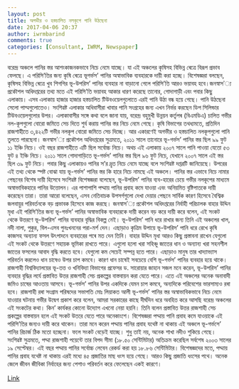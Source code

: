 ```yaml
---
layout: post
title: অগভীর ও হস্তচালিত নলকূপে পানি উঠছেনা
date: 2017-04-06 20:37
author: iwrmbarind
comments: true
categories: [Consultant, IWRM, Newspaper]
---
```

বরেন্দ্র অঞ্চলে পানির স্তর আশংকাজনকভাবে নিচে নেমে যাচ্ছে। যা এই অঞ্চলের কৃষিসহ বিভিন্ন ৰেত্রে বিরূপ প্রভাব ফেলছে। এ পরিসি’তির জন্য কৃষি ৰেত্রে ভূগর্ভস’ পানির অস্বাভাবিক ব্যবহারকে দায়ী করা হচ্ছে। বিশেষজ্ঞরা বলছেন, কৃষিসহ বিভিন্ন ৰেত্রে খুব শিগগির ভূ-উপরিস’ পানির ব্যবহার না বাড়ানো গেলে পরিসি’তি আরও ভয়াবহ হবে।জনস্বাস’্য প্রকৌশল অধিদপ্তরের তথ্য মতে এই পরিসি’তি ভয়াবহ আকার ধারণ করেছে তানোর, গোদাগাড়ী এবং পবার কিছু এলাকায়। এসব এলাকায় হাজার হাজার হস্তচালিত টিউবওয়েলগুলোতে এরই পানি উঠা বন্ধ হয়ে গেছে। পানি উঠছেনা সেলো পাম্মগুলোতেও। সংশিৱষ্ট এলাকার অধিবাসীরা খাবার পানি সংগ্রহের জন্য এখন নির্ভর করছেন ডিপ সিলিন্ডার টিউবওয়েলগুলোর উপর।
এলাকাবাসীর সঙ্গে কথা বলে জানা যায়, বরেন্দ্র বহুমুখী উন্নয়ন কর্তৃপৰ (বিএমডিএ) চালিত গভীর নল-কূপগুলো বোরো জমিতে সেচ দিতে শুর্ব করায় পানির স্তর নিচে নেমে গেছে। কৃষি বিভাগের তথধ্যমতে, প্রতিদিন রাজশাহীতে ৩,৪২২টি গভীর নলকূপ বোরো জমিতে সেচ দিচ্ছে। আর একারণেই অগভীর ও হস্তচালিত নলকূপগুলো পানি তুলতে পারছেনা।
জনস্বাস’্য প্রকৌশল অধিদপ্তরের সুত্রমতে, ২০১১ সালে তানোরে ভূ-গর্ভস’ পানির স্তর ছিল ৯৯ ফুট ১১ ইঞ্চি নিচে। ওই বছর রাজশাহীতে এটি ছিল সর্বোচ্চ নিচে। অথচ এই এলাকায় ২০০৭ সালে পানি পাওয়া যেতো ৫৩ ফুট ৪ ইঞ্চি নিচে। ২০১১ সালে গোদাগাড়িতে ভূ-গর্ভস’ পানির স্তর ছিল ৯৬ ফুট নিচে, যেখানে ২০০৭ সালে এই স্তর ছিল ৩৯ ফুট নিচে। পবার কিছু এলাকায়ও পানির স’র দ্র্বত নিচে নেমে যাচ্ছে বলে সংশিৱষ্ট দপ্তরটি জানিয়েছে।
উপরের এই তথ্য থেকে স্পষ্ট বোঝা যায় ভূ-গর্ভস’ পানির স্তর কি হারে নিচে নামছে এই অঞ্চলে। পানির স্তর এভাবে নিচে নামার পেছনের বিশেষ দায়ী হিসেবে সংশিৱষ্ট বিশেষজ্ঞরা বলেছেন, ভূ-উপরিস’ পানির ব্যব-হারের চেয়ে গভীর নলকূপের মাধ্যমে অস্বাভাবিকহারে পানির উত্তোলন। এর পাশাপাশি পদ্মায় পানির প্রবাহ কমে যাওয়া এবং অনিয়মিত বৃষ্টিপাতকে দায়ী করেছেন তারা। তারা আরো বলেছেন, এসব নেতিবাচক উপসর্গগুলো দেখা দেয়ার পেছনে সার্বিক কারণ হিসেবে বৈশ্বিক জলবায়ুর পরিবর্তনকে বড় প্রভাবক হিসেবে কাজ করছে।
জনস্বাস’্য প্রকৌশল অধিদপ্তরের নির্বাহী পরিচালক বাহার উদ্দিন মৃধা এই পরিসি’তির জন্য ভূ-গর্ভস’ পানির অস্বাভাবিক ব্যবহারকে দায়ী করেন বড় করে দায়ী করে বলেন, এই সংকট থেকে উত্তরণে ভূ-উপরিস’ পানির ব্যবহার বৃদ্ধির বিকল্প নেই। ভূ-উপরিস’ পানি ধরে রাখার জন্য তিনি এই অঞ্চলের খাল, নদী নালা, পুকুর, বিল-এসব পুনঃখননের পরা-মর্শ দেন। এছাড়াও কৃত্রিম উপায়ে ভূ-উপরিস’ পানি ধরে রেখে কৃষি কাজসহ অন্যান্য ফসল উৎপাদনে ব্যবহারের পৰে মত দেন তিনি।
বাহার উদ্দিন মৃধা আরও কিছু প্রস্তাবনা রাখেন যেগুলো এই সংকট থেকে উত্তরণে সহায়ক ভূমিকা রাখতে পারে। এগুলো হলো খরা সহিঞ্চু জাতের ধান ও অন্যান্য খরা সহনশীল জাতের ফসলের আবাদ বৃদ্ধি করতে হবে। যেগুলো কম সেচেই সম্পন্ন হতে পারে। এছাড়াও মানুষ তার খাদ্যাভ্যাস পরিবর্তন করলেও ধান চাষেও উপর চাপ কমবে। কারণ ধান চাষেই সবচেয়ে বেশি ভূ-গর্ভস’ পানির ব্যবহার হয়ে থাকে।
রাজশাহী বিশ্ববিদ্যালয়ের ভূ-তত্ত ও খনিবিদ্যা বিভাগের প্রফেসর ড. সারোয়ার জাহান সজল মনে করেন, ভূ-উপরিস’ পানির ব্যবহার বৃদ্ধির লৰ্যে প্রস্তাবিত উত্তর রাজশাহী সেচ প্রকল্পের বাস্তবায়ন করা যেতে পারে। এতে এই অঞ্চলের অনেক অনাবাদী জমিও চাষের আওতায় আসবে। ভূ-গর্ভস’ পানির উপর একদিকে যেমন চাপ কমবে, অন্যদিকে পরিবেশের ভারসাম্যও রৰা হবে।
রাজশাহী রৰা সংগ্রাম পরিষদের সভাপতি মোঃ লিয়াকত আলী ভূ-গর্ভস’ পানির স্তর অস্বাভাবিকভাবে নিচে নেমে যাওয়ার ঘটনায় গভীর উদ্বেগ প্রকাশ করে বলেন, আমরা সরকারের কাছে দীর্ঘদিন ধরে অবহিত করে আসছি বরেন্দ্র অঞ্চলের এই সংকটের কথা। কিন’ কার্যকর কোনো উদ্যোগ এখনো নেয়া হয়নি। তিনি বলেন প্রস্তাবিত উত্তর রাজশাহী সেচ প্রকল্পের বাস্তবায়ন হলে এই সংকট উতরে যেতে পারে অনেকাংশে।
বিশেষজ্ঞরা পদ্মায় পানি প্রবাহ কমে যাওয়াকে এই পরিসি’তির জন্যও দায়ী করে থাকেন। তারা মনে করেন পদ্মায় পানির প্রবাহ যথেষ্ট না থাকায় এই অঞ্চলে ভূ-গর্ভসে’ পানির রিচার্জ ঠিক মতো হচ্ছেনা। ফলে সংকট বেড়েই যাচ্ছে। শুধু তাই নয়, অনেক শাখা নদীও শুকিয়ে গেছে। সংশিৱষ্ট সুত্রমতে, পদ্মা রাজশাহী পয়েন্টে তার বিপদ সীমা (১৮.৫০ সেন্টিমিটার) অতিক্রম করেছিল সর্বশেষ ২০০৩ সালের ১৯ সেপ্টেম্বর। এই বছর পদ্মায় পানির সর্বোচ্চ লেবেন রেকর্ড করা হয় ১৮.৮৬ সেন্টিমিটার। বিশেষজ্ঞদের মতে, পদ্মায় পানির প্রবাহ যথেষ্ট না থাকায় এরই মধ্যে ৪৫ প্রজাতির মাছ ধংস হয়ে গেছে। আরও কিছু প্রজাতি ধংসের পথে। অনেক জেলে জীবন জীবিকা নির্বাহের জন্য পেশাও পরিবর্তন করে ফেলেছেন একই কারণে।

<a href="http://www.amaderrajshahi.com/news/index.php?p=3&amp;news_id=1672" target="_blank">Link</a>
